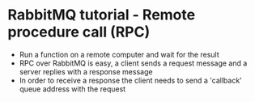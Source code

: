 # RabbitMQ tutorial - Remote procedure call (RPC)

- Run a function on a remote computer and wait for the result
- RPC over RabbitMQ is easy, a client sends a request message and a server replies with a response message
- In order to receive a response the client needs to send a 'callback' queue address with the request
